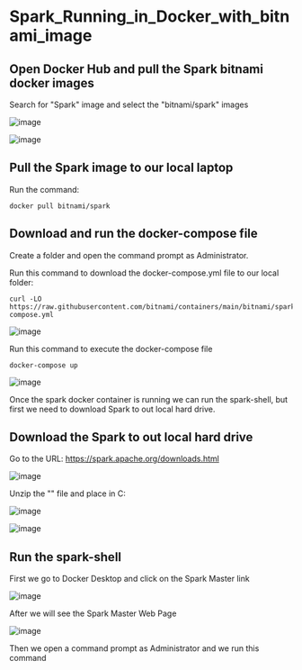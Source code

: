 # Spark_Running_in_Docker_with_bitnami_image

## Open Docker Hub and pull the Spark bitnami docker images

Search for "Spark" image and select the "bitnami/spark" images 

![image](https://github.com/luiscoco/Spark_Running_in_Docker_with_bitnami_images/assets/32194879/6cc0220b-f973-440c-b9b7-eff896de786e)

![image](https://github.com/luiscoco/Spark_Running_in_Docker_with_bitnami_images/assets/32194879/3508d752-5254-41aa-bc7e-9bc69d635845)

## Pull the Spark image to our local laptop

Run the command:

```
docker pull bitnami/spark
```

## Download and run the docker-compose file

Create a folder and open the command prompt as Administrator. 

Run this command to download the docker-compose.yml file to our local folder:

```
curl -LO https://raw.githubusercontent.com/bitnami/containers/main/bitnami/spark/docker-compose.yml
```

![image](https://github.com/luiscoco/Spark_Running_in_Docker_with_bitnami_images/assets/32194879/c0275773-bb79-44bc-9740-c1a4da0a3ccd)

Run this command to execute the docker-compose file

```
docker-compose up
```

![image](https://github.com/luiscoco/Spark_Running_in_Docker_with_bitnami_images/assets/32194879/c82bd928-a17e-45b9-81e6-3c56e638eb12)

Once the spark docker container is running we can run the spark-shell, but first we need to download Spark to out local hard drive.

## Download the Spark to out local hard drive

Go to the URL: https://spark.apache.org/downloads.html

![image](https://github.com/luiscoco/Spark_Running_in_Docker_with_bitnami_images/assets/32194879/86af0951-3baf-4fdc-a7eb-8f9d9781de9e)

Unzip the "" file and place in C:

![image](https://github.com/luiscoco/Spark_Running_in_Docker_with_bitnami_images/assets/32194879/7efa8356-1f82-4dcb-b8ac-72d0eb02e933)

![image](https://github.com/luiscoco/Spark_Running_in_Docker_with_bitnami_images/assets/32194879/db9816f9-608c-4786-8db1-b6cc28e78fd2)

## Run the spark-shell

First we go to Docker Desktop and click on the Spark Master link 

![image](https://github.com/luiscoco/Spark_Running_in_Docker_with_bitnami_images/assets/32194879/6c950cdf-cec1-4700-b6e3-82c2ab4015f5)

After we will see the Spark Master Web Page

![image](https://github.com/luiscoco/Spark_Running_in_Docker_with_bitnami_images/assets/32194879/5d54153e-2bbd-4c65-a93e-31df3123ca30)

Then we open a command prompt as Administrator and we run this command

